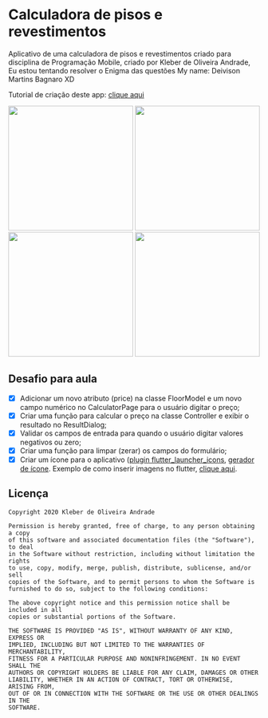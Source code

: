 # Calculadora de pisos e revestimentos

Aplicativo de uma calculadora de pisos e revestimentos criado para disciplina de Programação Mobile, criado por Kleber de Oliveira Andrade, Eu estou tentando resolver o Enigma das questões My name: Deivison Martins Bagnaro XD 

Tutorial de criação deste app: [clique aqui](https://medium.com/@kleberandrade/criando-um-aplicativo-em-flutter-para-calcular-a-quantidade-de-pisos-por-m%C2%B2-dac30b5b5027)

<p align="center">
    <img src = "https://lh3.googleusercontent.com/pw/ACtC-3cp77YnCpbxprW0mPOjNfVXBUHtCcbuA_7iArG2tW_svHmI3qM1p1PwxucaAPHn4ITy4bbLRE8NdZHT09NVHahntg2NBjF-Mm7pg4NtyKJ_DEtFMBLa_sq0FcdSin4kqbptcPdj09VXbx4WQ_oAQzYW=w329-h657-no?authuser=0" width = "250" />
    <img src = "https://lh3.googleusercontent.com/pw/ACtC-3dl8-f3uVZM2J4_xiKFt0-7OibFHwuf8A_TVa8jNXz0CpZH2DGPl5rDtkqzNNPUM-hbtC6JngArnvKExIXaEOt8uOEU6xZ2dpHxowu5Q0BENsnokv9m5Yy8GlaQWQ0xk0KbbhJE6tRHUgReJvXf5Ppj=w329-h657-no?authuser=0" width = "250" />
    <img src = "https://lh3.googleusercontent.com/pw/ACtC-3dxZpa_37RYfOgsPQHDlq8DOchGJSfSTXn1cdNXM0yYpWM44lHrj9Zzgb9F2nbKZaelhzommJA0L8bfkFZ0Nf6y1TC06T9uNOHetlNtM84IMmWsDPW3Od2ciRyxWx3NGiCYB_zAfpg4iXSpF9OtU1Tw=w329-h657-no?authuser=0" width = "250" />
    <img src = "https://lh3.googleusercontent.com/pw/ACtC-3fdOKXINJ4D9n8ZFcRfWAA7mr6q-fbaXoHKlNZYy2o7Wt0Aj0hlsf2oUEP1gBHtWRzG6O8JWJNc_nFNv0-NfaeyxMuxQezFksBsGbQrkzJWK4tAI9d6q_5MUGm01ouuN0NkEgUrTRbA6lNniE6_kpoK=w329-h657-no?authuser=0" width = "250" />
</p>

## Desafio para aula

*   [X] Adicionar um novo atributo (price) na classe FloorModel e um novo campo numérico no CalculatorPage para o usuário digitar o preço;
*   [x] Criar uma função para calcular o preço na classe Controller e exibir o resultado no ResultDialog;
*   [x] Validar os campos de entrada para quando o usuário digitar valores negativos ou zero;
*   [X] Criar uma função para limpar (zerar) os campos do formulário;
*   [x] Criar um ícone para o aplicativo ([plugin flutter_launcher_icons](https://pub.dev/packages/flutter_launcher_icons), [gerador de ícone](https://romannurik.github.io/AndroidAssetStudio/icons-launcher.html). Exemplo de como inserir imagens no flutter, [clique aqui](https://medium.com/@suragch/how-to-include-images-in-your-flutter-app-863889fc0b29).

## Licença

    Copyright 2020 Kleber de Oliveira Andrade
    
    Permission is hereby granted, free of charge, to any person obtaining a copy
    of this software and associated documentation files (the "Software"), to deal
    in the Software without restriction, including without limitation the rights
    to use, copy, modify, merge, publish, distribute, sublicense, and/or sell
    copies of the Software, and to permit persons to whom the Software is
    furnished to do so, subject to the following conditions:
    
    The above copyright notice and this permission notice shall be included in all
    copies or substantial portions of the Software.
    
    THE SOFTWARE IS PROVIDED "AS IS", WITHOUT WARRANTY OF ANY KIND, EXPRESS OR
    IMPLIED, INCLUDING BUT NOT LIMITED TO THE WARRANTIES OF MERCHANTABILITY,
    FITNESS FOR A PARTICULAR PURPOSE AND NONINFRINGEMENT. IN NO EVENT SHALL THE
    AUTHORS OR COPYRIGHT HOLDERS BE LIABLE FOR ANY CLAIM, DAMAGES OR OTHER
    LIABILITY, WHETHER IN AN ACTION OF CONTRACT, TORT OR OTHERWISE, ARISING FROM,
    OUT OF OR IN CONNECTION WITH THE SOFTWARE OR THE USE OR OTHER DEALINGS IN THE
    SOFTWARE.
